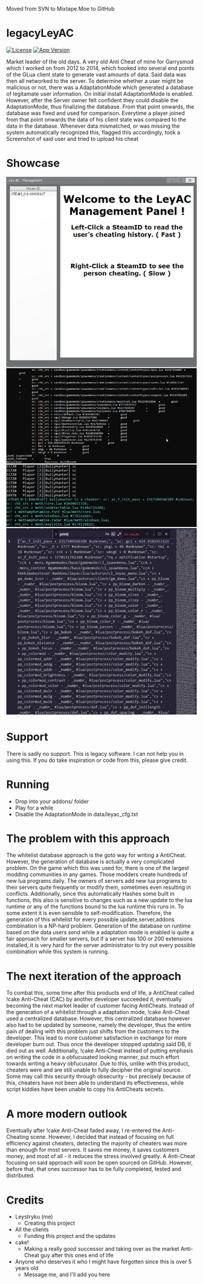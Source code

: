 Moved from SVN to Mixtape.Moe to GitHub

# legacyLeyAC
[![License](https://img.shields.io/badge/license-MIT-green)](https://opensource.org/licenses/MIT)
[![App Version](https://img.shields.io/badge/version-v5.1-brightgreen)](https://github.com/Leystryku/legacyLeyAC)

Market leader of the old days. A very old Anti Cheat of mine for Garrysmod which I worked on from 2012 to 2014, which hooked into several end points of the GLua client state to generate vast amounts of data. Said data was then all networked to the server. To determine whether a user might be malicious or not, there was a AdaptationMode which generated a database of legitamate user information. On initial install AdaptationMode is enabled. However, after the Server owner felt confident they could disable the AdaptationMode, thus finalizing the database. From that point onwards, the database was fixed and used for comparison. Everytime a player joined from that point onwards the data of his client state was compared to the data in the database. Whenever data mismatched, or was missing the system automatically recognized this, flagged this accordingly, took a Screenshot of said user and tried to upload his cheat

# Showcase
![1 Img](https://raw.githubusercontent.com/Leystryku/legacyLeyAC/master/assets/1.png)
![2 Img](https://raw.githubusercontent.com/Leystryku/legacyLeyAC/master/assets/2.png)
![3 Img](https://raw.githubusercontent.com/Leystryku/legacyLeyAC/master/assets/3.png)
![4 Img](https://raw.githubusercontent.com/Leystryku/legacyLeyAC/master/assets/4.png)

# Support
There is sadly no support. This is legacy software. I can not help you in using this. If you do take inspiration or code from this, please give credit.

# Running
- Drop into your addons/ folder
- Play for a while
- Disable the AdaptationMode in data/leyac_cfg.txt

# The problem with this approach
The whitelist database approach is the goto way for writing a AntiCheat. However, the generation of database is actually a very complicated problem. On the game which this was used for, there is one of the largest modding communities in any games. Those modders create hundreds of new lua programs daily. The owners of servers add new lua programs to their servers quite frequently or modify them, sometimes even resulting in conflicts. Additionally, since this automatically Hashes some built in functions, this also is sensitive to changes such as a new update to the lua runtime or any of the functions bound to the lua runtime this runs in. To some extent it is even sensible to self-modification. Therefore, the generation of this whitelist for every possible update,server,addons combination is a NP-hard problem. Generation of the database on runtime based on the data users send while a adaptation mode is enabled is quite a fair approach for smaller servers, but if a server has 100 or 200 extensions installed, it is very hard for the server administrator to try out every possible combination while this system is running. 

# The next iteration of the approach
To combat this, some time after this products end of life, a AntiCheat called !cake Anti-Cheat (CAC) by another developer succeeded it, eventually becoming the next market leader of customer facing AntiCheats. Instead of the generation of a whitelist through a adaptation mode, !cake Anti-Cheat used a centralized database. However, this centralized database however also had to be updated by someone, namely the developer, thus the entire pain of dealing with this problem just shifts from the customers to the developer. This lead to more customer satisfaction in exchange for more developer burn out. Thus once the developer stopped updating said DB, it died out as well. Additionally, !cake Anti-Cheat instead of putting emphasis on writing the code in a obfucusated looking manner, put much effort towards writing a heavy obfucusator. Due to this, unlike with this product, cheaters were and are still unable to fully decipher the original source. Some may call this security through obsecurity - but precisely because of this, cheaters have not been able to understand its effectiveness, while script kiddies have been unable to copy his AntiCheats secrets.

# A more modern outlook
Eventually after !cake Anti-Cheat faded away, I re-entered the Anti-Cheating scene. However, I decided that instead of focusing on full efficiency against cheaters, detecting the majority of cheaters was more than enough for most servers. It saves me money, it saves customers money, and most of all - it reduces the stress involved greatly. A Anti-Cheat focusing on said approach will soon be open sourced on GitHub. However, before that, that ones successor has to be fully completed, tested and distributed.
 
# Credits
- Leystryku (me)
  * Creating this project
- All the clients
  * Funding this project and the updates
- cake!
  * Making a really good successor and taking over as the market Anti-Cheat guy after this ones end of life
- Anyone  who deserves it who I might have forgotten since this is over 5 years old
  * Message me, and I'll add you here
